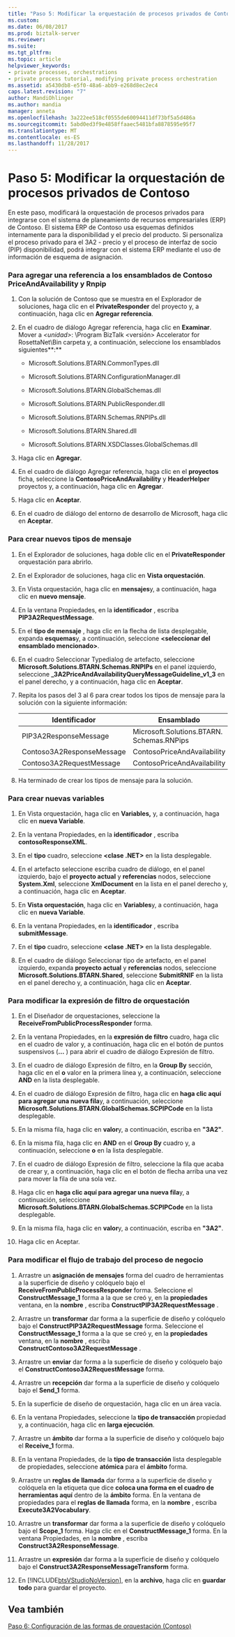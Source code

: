 ```yaml
---
title: "Paso 5: Modificar la orquestación de procesos privados de Contoso | Documentos de Microsoft"
ms.custom: 
ms.date: 06/08/2017
ms.prod: biztalk-server
ms.reviewer: 
ms.suite: 
ms.tgt_pltfrm: 
ms.topic: article
helpviewer_keywords:
- private processes, orchestrations
- private process tutorial, modifying private process orchestration
ms.assetid: a5430db8-e5f0-48a6-abb9-e268d8ec2ec4
caps.latest.revision: "7"
author: MandiOhlinger
ms.author: mandia
manager: anneta
ms.openlocfilehash: 3a222ee518cf0555de60094411df73bf5a5d486a
ms.sourcegitcommit: 5abd0ed3f9e4858ffaaec5481bfa8878595e95f7
ms.translationtype: MT
ms.contentlocale: es-ES
ms.lasthandoff: 11/28/2017
---
```

# <a name="step-5-modifying-the-contoso-private-process-orchestration"></a>Paso 5: Modificar la orquestación de procesos privados de Contoso
En este paso, modificará la orquestación de procesos privados para integrarse con el sistema de planeamiento de recursos empresariales (ERP) de Contoso. El sistema ERP de Contoso usa esquemas definidos internamente para la disponibilidad y el precio del producto. Si personaliza el proceso privado para el 3A2 - precio y el proceso de interfaz de socio (PIP) disponibilidad, podrá integrar con el sistema ERP mediante el uso de información de esquema de asignación.  
  
### <a name="to-add-a-reference-to-the-contoso-priceandavailability-and-rnpips-assemblies"></a>Para agregar una referencia a los ensamblados de Contoso PriceAndAvailability y Rnpip  
  
1.  Con la solución de Contoso que se muestra en el Explorador de soluciones, haga clic en el **PrivateResponder** del proyecto y, a continuación, haga clic en **Agregar referencia**.  
  
2.  En el cuadro de diálogo Agregar referencia, haga clic en **Examinar**. Mover a  *\<unidad\>*: \Program BizTalk \<versión\> Accelerator for RosettaNet\Bin carpeta y, a continuación, seleccione los ensamblados siguientes**:**  
  
    -   Microsoft.Solutions.BTARN.CommonTypes.dll  
  
    -   Microsoft.Solutions.BTARN.ConfigurationManager.dll  
  
    -   Microsoft.Solutions.BTARN.GlobalSchemas.dll  
  
    -   Microsoft.Solutions.BTARN.PublicResponder.dll  
  
    -   Microsoft.Solutions.BTARN.Schemas.RNPIPs.dll  
  
    -   Microsoft.Solutions.BTARN.Shared.dll  
  
    -   Microsoft.Solutions.BTARN.XSDClasses.GlobalSchemas.dll  
  
3.  Haga clic en **Agregar**.  
  
4.  En el cuadro de diálogo Agregar referencia, haga clic en el **proyectos** ficha, seleccione la **ContosoPriceAndAvailability** y **HeaderHelper** proyectos y, a continuación, haga clic en  **Agregar**.  
  
5.  Haga clic en **Aceptar**.  
  
6.  En el cuadro de diálogo del entorno de desarrollo de Microsoft, haga clic en **Aceptar**.  
  
### <a name="to-create-new-message-types"></a>Para crear nuevos tipos de mensaje  
  
1.  En el Explorador de soluciones, haga doble clic en el **PrivateResponder** orquestación para abrirlo.  
  
2.  En el Explorador de soluciones, haga clic en **Vista orquestación**.  
  
3.  En Vista orquestación, haga clic en **mensajes**y, a continuación, haga clic en **nuevo mensaje**.  
  
4.  En la ventana Propiedades, en la **identificador** , escriba **PIP3A2RequestMessage**.  
  
5.  En el **tipo de mensaje** , haga clic en la flecha de lista desplegable, expanda **esquemas**y, a continuación, seleccione  **\<seleccionar del ensamblado mencionado\>**.  
  
6.  En el cuadro Seleccionar Typedialog de artefacto, seleccione **Microsoft.Solutions.BTARN.Schemas.RNPIPs** en el panel izquierdo, seleccione **_3A2PriceAndAvailabilityQueryMessageGuideline_v1_3** en el panel derecho, y a continuación, haga clic en **Aceptar**.  
  
7.  Repita los pasos del 3 al 6 para crear todos los tipos de mensaje para la solución con la siguiente información:  
  
    |Identificador|Ensamblado|Tipo de mensaje|  
    |----------------|--------------|------------------|  
    |PIP3A2ResponseMessage|Microsoft.Solutions.BTARN.<br />Schemas.RNPips|_3A2PriceAndAvailability<br />ResponseMessageGuideline_v1_3|  
    |Contoso3A2ResponseMessage|ContosoPriceAndAvailability|rootPriceResponse|  
    |Contoso3A2RequestMessage|ContosoPriceAndAvailability|rootPriceRequest|  
  
8.  Ha terminado de crear los tipos de mensaje para la solución.  
  
### <a name="to-create-new-variables"></a>Para crear nuevas variables  
  
1.  En Vista orquestación, haga clic en **Variables,** y, a continuación, haga clic en **nueva Variable**.  
  
2.  En la ventana Propiedades, en la **identificador** , escriba **contosoResponseXML**.  
  
3.  En el **tipo** cuadro, seleccione  **\<clase .NET\>**  en la lista desplegable.  
  
4.  En el artefacto seleccione escriba cuadro de diálogo, en el panel izquierdo, bajo el **proyecto actual** y **referencias** nodos, seleccione **System.Xml**, seleccione  **XmlDocument** en la lista en el panel derecho y, a continuación, haga clic en **Aceptar**.  
  
5.  En **Vista orquestación**, haga clic en **Variables**y, a continuación, haga clic en **nueva Variable**.  
  
6.  En la ventana Propiedades, en la **identificador** , escriba **submitMessage**.  
  
7.  En el **tipo** cuadro, seleccione  **\<clase .NET\>**  en la lista desplegable.  
  
8.  En el cuadro de diálogo Seleccionar tipo de artefacto, en el panel izquierdo, expanda **proyecto actual** y **referencias** nodos, seleccione **Microsoft.Solutions.BTARN.Shared**, seleccione  **SubmitRNIF** en la lista en el panel derecho y, a continuación, haga clic en **Aceptar**.  
  
### <a name="to-change-the-orchestration-filter-expression"></a>Para modificar la expresión de filtro de orquestación  
  
1.  En el Diseñador de orquestaciones, seleccione la **ReceiveFromPublicProcessResponder** forma.  
  
2.  En la ventana Propiedades, en la **expresión de filtro** cuadro, haga clic en el cuadro de valor y, a continuación, haga clic en el botón de puntos suspensivos (**...** ) para abrir el cuadro de diálogo Expresión de filtro.  
  
3.  En el cuadro de diálogo Expresión de filtro, en la **Group By** sección, haga clic en el **o** valor en la primera línea y, a continuación, seleccione **AND** en la lista desplegable.  
  
4.  En el cuadro de diálogo Expresión de filtro, haga clic en **haga clic aquí para agregar una nueva fila**y, a continuación, seleccione **Microsoft.Solutions.BTARN.GlobalSchemas.SCPIPCode** en la lista desplegable.  
  
5.  En la misma fila, haga clic en **valor**y, a continuación, escriba en **"3A2"**.  
  
6.  En la misma fila, haga clic en **AND** en el **Group By** cuadro y, a continuación, seleccione **o** en la lista desplegable.  
  
7.  En el cuadro de diálogo Expresión de filtro, seleccione la fila que acaba de crear y, a continuación, haga clic en el botón de flecha arriba una vez para mover la fila de una sola vez.  
  
8.  Haga clic en **haga clic aquí para agregar una nueva fila**y, a continuación, seleccione **Microsoft.Solutions.BTARN.GlobalSchemas.SCPIPCode** en la lista desplegable.  
  
9. En la misma fila, haga clic en **valor**y, a continuación, escriba en **"3A2"**.  
  
10. Haga clic en Aceptar.  
  
### <a name="to-modify-the-business-process-workflow"></a>Para modificar el flujo de trabajo del proceso de negocio  
  
1.  Arrastre un **asignación de mensajes** forma del cuadro de herramientas a la superficie de diseño y colóquelo bajo el **ReceiveFromPublicProcessResponder** forma. Seleccione el **ConstructMessage_1** forma a la que se creó y, en la **propiedades** ventana, en la **nombre** , escriba **ConstructPIP3A2RequestMessage** .  
  
2.  Arrastre un **transformar** dar forma a la superficie de diseño y colóquelo bajo el **ConstructPIP3A2RequestMessage** forma. Seleccione el **ConstructMessage_1** forma a la que se creó y, en la **propiedades** ventana, en la **nombre** , escriba **ConstructContoso3A2RequestMessage** .  
  
3.  Arrastre un **enviar** dar forma a la superficie de diseño y colóquelo bajo el **ConstructContoso3A2RequestMessage** forma.  
  
4.  Arrastre un **recepción** dar forma a la superficie de diseño y colóquelo bajo el **Send_1** forma.  
  
5.  En la superficie de diseño de orquestación, haga clic en un área vacía.  
  
6.  En la ventana Propiedades, seleccione la **tipo de transacción** propiedad y, a continuación, haga clic en **larga ejecución**.  
  
7.  Arrastre un **ámbito** dar forma a la superficie de diseño y colóquelo bajo el **Receive_1** forma.  
  
8.  En la ventana Propiedades, de la **tipo de transacción** lista desplegable de propiedades, seleccione **atómica** para el **ámbito** forma.  
  
9. Arrastre un **reglas de llamada** dar forma a la superficie de diseño y colóquela en la etiqueta que dice **coloca una forma en el cuadro de herramientas aquí** dentro de la **ámbito** forma. En la ventana de propiedades para el **reglas de llamada** forma, en la **nombre** , escriba **Execute3A2Vocabulary**.  
  
10. Arrastre un **transformar** dar forma a la superficie de diseño y colóquelo bajo el **Scope_1** forma. Haga clic en el **ConstructMessage_1** forma. En la ventana Propiedades, en la **nombre** , escriba **Construct3A2ResponseMessage**.  
  
11. Arrastre un **expresión** dar forma a la superficie de diseño y colóquelo bajo el **Construct3A2ResponseMessageTransform** forma.  
  
12. En [!INCLUDE[btsVStudioNoVersion](../../includes/btsvstudionoversion-md.md)], en la **archivo**, haga clic en **guardar todo** para guardar el proyecto.  
  
## <a name="see-also"></a>Vea también  
 [Paso 6: Configuración de las formas de orquestación (Contoso)](../../adapters-and-accelerators/accelerator-rosettanet/step-6-configuring-orchestration-shapes-contoso.md)
